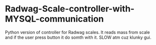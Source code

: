 # Radwag-Scale-controller-with-MYSQL-communication
Python version of controller for Radwag scales. It reads mass from scale and if the user press button it do somth with it. SLOW atm cuz klunky gui. 
